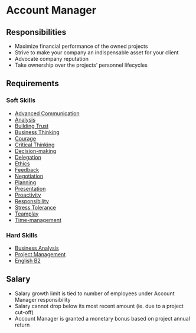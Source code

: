 # Account Manager

## Responsibilities 
* Maximize financial performance of the owned projects
* Strive to make your company an indispensable asset for your client
* Advocate company reputation
* Take ownership over the projects’ personnel lifecycles


## Requirements

### Soft Skills
* [Advanced Communication](../Skills/soft.md#advanced-communication)
* [Analysis](../Skills/soft.md#analysis)
* [Building Trust](../Skills/soft.md#building-trust)
* [Business Thinking](../Skills/soft.md#business-thinking)
* [Courage](../Skills/soft.md#courage)
* [Critical Thinking](../Skills/soft.md#critical-thinking)
* [Decision-making](../Skills/soft.md#decision-making)
* [Delegation](../Skills/soft.md#delegation)
* [Ethics](../Skills/soft.md#ethics)
* [Feedback](../Skills/soft.md#feedback)
* [Negotiation](../Skills/soft.md#fnegotiation)
* [Planning](../Skills/soft.md#planning)
* [Presentation](../Skills/soft.md#presentation)
* [Proactivity](../Skills/soft.md#proactivity)
* [Responsibility](../Skills/soft.md#responsibility)
* [Stress Tolerance](../Skills/soft.md#stress-tolerance)
* [Teamplay](../Skills/soft.md#teamplay)
* [Time-management](../Skills/soft.md#time-management)

### Hard Skills
* [Business Analysis](../Skills/hard.md#business-analysis)
* [Project Management](../Skills/hard.md#project-management)
* [English B2](../Skills/hard.md#english-b2-upper-intermediate)

## Salary
* Salary growth limit is tied to number of employees under Account Manager responsibility
* Salary cannot drop below its most recent amount (ie. due to a project cut-off)
* Account Manager is granted a monetary bonus based on project annual return